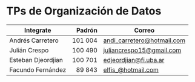 # TPs de Organización de Datos

| Integrate          | Padrón  | Correo                     |
| ---                |  ---:   | ---                        |
| Andrés Carretero   | 101 004 | andi_carretero@hotmail.com |
| Julián Crespo      | 100 490 | juliancrespo15@gmail.com   |
| Esteban Djeordjian | 100 701 | edjeordjian@fi.uba.ar      |
| Facundo Fernández  |  89 843 | elfis_@hotmail.com         |
